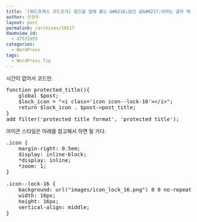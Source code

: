 ```yaml
---
title: '[워드프레스 코드조각] 잠긴글 앞에 붙는 &#8216;잠긴 글&#8217;이라는 글자 떼고 아이콘 붙이기'
author: 안형우
layout: post
permalink: /archives/10517
daumview_id:
  - 47531955
categories:
  - WordPress
tags:
  - WordPress Tip
---
```

시간이 없어서 코드만.

<pre>function protected_title(){
    global $post;
    $lock_icon = "&lt;i class='icon icon--lock-16'&gt;&lt;/i&gt;";
    return $lock_icon . $post-&gt;post_title;
}
add_filter('protected_title_format', 'protected_title');</pre>

아이콘 스타일은 아래를 참고해서 하면 될 거다.

<pre>.icon {
    margin-right: 0.5em;
    display: inline-block;
    *display: inline;
    *zoom: 1;
}

.icon--lock-16 {
    background: url("images/icon_lock_16.png") 0 0 no-repeat;
    width: 16px;
    height: 16px;
    vertical-align: middle;
}</pre>